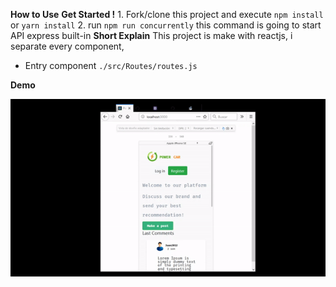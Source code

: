 **How to Use**
	**Get Started  !**
	 1. Fork/clone this project and execute `npm install` or `yarn install`
	2. run `npm run concurrently` this command is going to start API express built-in
**Short Explain**
This project is make with reactjs, i separate every component,

 - Entry component `./src/Routes/routes.js`
 
  **Demo**
  
![VIEW POSTS]( https://raw.githubusercontent.com/jetobe95/Powercar/master/imagenes/demo.gif)

